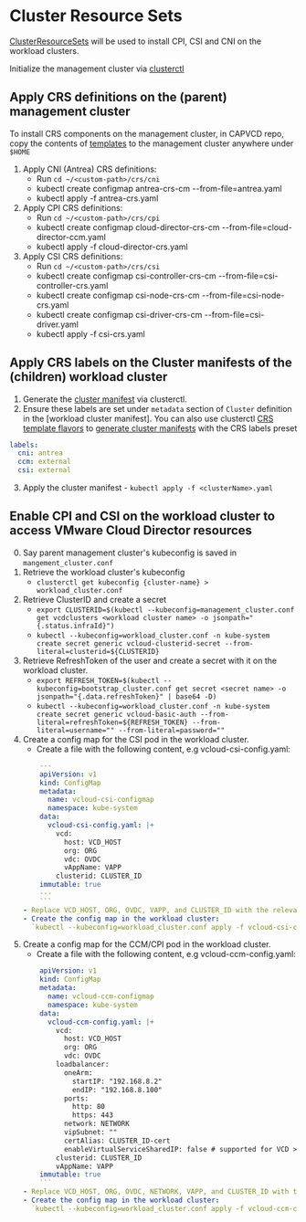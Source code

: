 # Cluster Resource Sets

[ClusterResourceSets](https://cluster-api.sigs.k8s.io/tasks/experimental-features/cluster-resource-set.html) will be
used to install CPI, CSI and CNI on the workload clusters.

Initialize the management cluster via [clusterctl](CLUSTERCTL.md)

<a name="apply_crs"></a>

## Apply CRS definitions on the (parent) management cluster

To install CRS components on the management cluster, in CAPVCD repo, copy the contents of [templates](https://github.com/vmware/cluster-api-provider-cloud-director/tree/main/templates/crs)
to the management cluster anywhere under `$HOME`

1. Apply CNI (Antrea) CRS definitions:
   - Run `cd ~/<custom-path>/crs/cni`
   - kubectl create configmap antrea-crs-cm --from-file=antrea.yaml
   - kubectl apply -f antrea-crs.yaml
2. Apply CPI CRS definitions:
   - Run `cd ~/<custom-path>/crs/cpi`
   - kubectl create configmap cloud-director-crs-cm --from-file=cloud-director-ccm.yaml
   - kubectl apply -f cloud-director-crs.yaml
3. Apply CSI CRS definitions:
   - Run `cd ~/<custom-path>/crs/csi`
   - kubectl create configmap csi-controller-crs-cm --from-file=csi-controller-crs.yaml
   - kubectl create configmap csi-node-crs-cm --from-file=csi-node-crs.yaml
   - kubectl create configmap csi-driver-crs-cm --from-file=csi-driver.yaml
   - kubectl apply -f csi-crs.yaml

<a name="apply_crs_labels"></a>

## Apply CRS labels on the Cluster manifests of the (children) workload cluster

1. Generate the [cluster manifest](CLUSTERCTL.md#generate_cluster_manifest) via clusterctl.
2. Ensure these labels are set under `metadata` section of `Cluster` definition in the [workload cluster manifest]. You can also use clusterctl [CRS template flavors](CLUSTERCTL.md#template_flavors) to
   [generate cluster manifests](CLUSTERCTL.md#generate_cluster_manifest) with the CRS labels preset

```yaml
labels:
  cni: antrea
  ccm: external
  csi: external
```

3. Apply the cluster manifest - `kubectl apply -f <clusterName>.yaml`

<a name="enable_add_ons"></a>

## Enable CPI and CSI on the workload cluster to access VMware Cloud Director resources

0. Say parent management cluster's kubeconfig is saved in `mangement_cluster.conf`
1. Retrieve the workload cluster's kubeconfig
   - `clusterctl get kubeconfig {cluster-name} > workload_cluster.conf`
2. Retrieve ClusterID and create a secret
   - `export CLUSTERID=$(kubectl --kubeconfig=management_cluster.conf get vcdclusters <workload cluster name> -o jsonpath="{.status.infraId}")`
   - `kubectl --kubeconfig=workload_cluster.conf -n kube-system create secret generic vcloud-clusterid-secret --from-literal=clusterid=${CLUSTERID}`
3. Retrieve RefreshToken of the user and create a secret with it on the workload cluster.
   - `export REFRESH_TOKEN=$(kubectl --kubeconfig=bootstrap_cluster.conf get secret <secret name> -o jsonpath="{.data.refreshToken}" | base64 -D)`
   - `kubectl --kubeconfig=workload_cluster.conf -n kube-system create secret generic vcloud-basic-auth --from-literal=refreshToken=${REFRESH_TOKEN} --from-literal=username="" --from-literal=password=""`
4. Create a config map for the CSI pod in the workload cluster.
   - Create a file with the following content, e.g vcloud-csi-config.yaml:
   ````yaml
       ---
       apiVersion: v1
       kind: ConfigMap
       metadata:
         name: vcloud-csi-configmap
         namespace: kube-system
       data:
         vcloud-csi-config.yaml: |+
           vcd:
             host: VCD_HOST
             org: ORG
             vdc: OVDC
             vAppName: VAPP
           clusterid: CLUSTER_ID
       immutable: true
       ---
       ```
   - Replace VCD_HOST, ORG, OVDC, VAPP, and CLUSTER_ID with the relevant values.
   - Create the config map in the workload cluster:
     `kubectl --kubeconfig=workload_cluster.conf apply -f vcloud-csi-config.yaml`
   ````
5. Create a config map for the CCM/CPI pod in the workload cluster.
   - Create a file with the following content, e.g vcloud-ccm-config.yaml:
   ````yaml
       apiVersion: v1
       kind: ConfigMap
       metadata:
         name: vcloud-ccm-configmap
         namespace: kube-system
       data:
         vcloud-ccm-config.yaml: |+
           vcd:
             host: VCD_HOST
             org: ORG
             vdc: OVDC
           loadbalancer:
             oneArm:
               startIP: "192.168.8.2"
               endIP: "192.168.8.100"
             ports:
               http: 80
               https: 443
             network: NETWORK
             vipSubnet: ""
             certAlias: CLUSTER_ID-cert
             enableVirtualServiceSharedIP: false # supported for VCD >= 10.4
           clusterid: CLUSTER_ID
           vAppName: VAPP
       immutable: true
       ```
   - Replace VCD_HOST, ORG, OVDC, NETWORK, VAPP, and CLUSTER_ID with the relevant values.
   - Create the config map in the workload cluster:
     `kubectl --kubeconfig=workload_cluster.conf apply -f vcloud-ccm-config.yaml`
   ````
